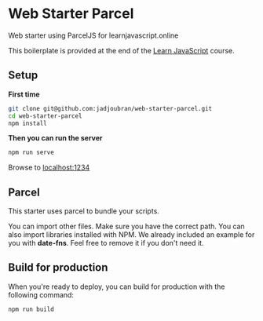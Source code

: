 # Web Starter Parcel

Web starter using ParcelJS for learnjavascript.online

This boilerplate is provided at the end of the [Learn JavaScript](https://learnjavascript.online) course.

## Setup

**First time**

```bash
git clone git@github.com:jadjoubran/web-starter-parcel.git
cd web-starter-parcel
npm install
```

**Then you can run the server**

```bash
npm run serve
```

Browse to [localhost:1234](http://localhost:1234)

## Parcel

This starter uses parcel to bundle your scripts.

You can import other files. Make sure you have the correct path. You can also import libraries installed with NPM. We already included an example for you with **date-fns**. Feel free to remove it if you don't need it.

## Build for production

When you're ready to deploy, you can build for production with the following command:

```bash
npm run build
```
